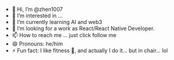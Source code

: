 - 👋 Hi, I’m @zhen1007
- 👀 I’m interested in ...
- 🌱 I’m currently learning AI and web3
- 💞️ I’m looking for a work as React/React Native Developer.
- 📫 How to reach me ... just click follow me
- 😄 Pronouns: he/him
- ⚡ Fun fact: I like fitness 💪, and actually I do it... but in chair... lol

<!---
zhen1007/zhen1007 is a ✨ special ✨ repository because its `README.md` (this file) appears on your GitHub profile.
You can click the Preview link to take a look at your changes.
--->
